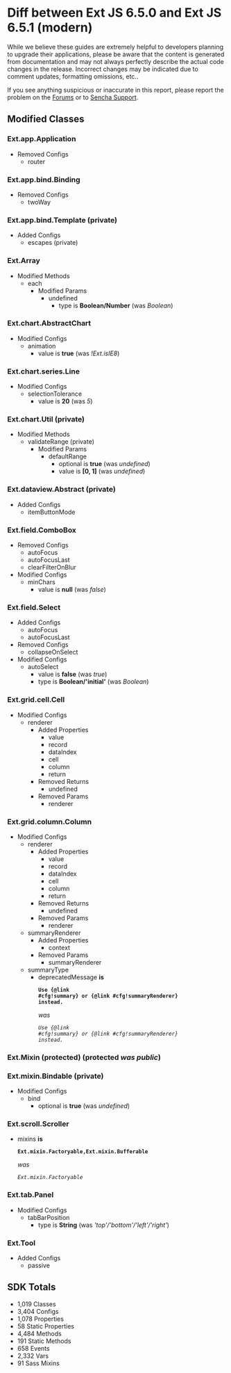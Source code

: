 # Diff between Ext JS 6.5.0 and Ext JS 6.5.1 (modern)

While we believe these guides are extremely helpful to developers planning to upgrade their applications,
please be aware that the content is generated from documentation and may not always perfectly describe
the actual code changes in the release. Incorrect changes may be indicated due to comment updates, formatting
omissions, etc..

If you see anything suspicious or inaccurate in this report, please report the problem on the
[Forums](https://www.sencha.com/forum/forumdisplay.php?132-Ext-JS-Community-Forums-6-x) or to
[Sencha Support](https://support.sencha.com/).

## Modified Classes

### Ext.app.Application

- Removed Configs
  - router

### Ext.app.bind.Binding

- Removed Configs
  - twoWay

### Ext.app.bind.Template (private)

- Added Configs
  - escapes (private)

### Ext.Array

- Modified Methods
  - each
      - Modified Params
        - undefined
          - type is **Boolean/Number** (was *Boolean*)

### Ext.chart.AbstractChart

- Modified Configs
  - animation
    - value is **true** (was *!Ext.isIE8*)

### Ext.chart.series.Line

- Modified Configs
  - selectionTolerance
    - value is **20** (was *5*)

### Ext.chart.Util (private)

- Modified Methods
  - validateRange (private)
      - Modified Params
        - defaultRange
          - optional is **true** (was *undefined*)
          - value is **[0, 1]** (was *undefined*)

### Ext.dataview.Abstract (private)

- Added Configs
  - itemButtonMode

### Ext.field.ComboBox

- Removed Configs
  - autoFocus
  - autoFocusLast
  - clearFilterOnBlur
- Modified Configs
  - minChars
    - value is **null** (was *false*)

### Ext.field.Select

- Added Configs
  - autoFocus
  - autoFocusLast
- Removed Configs
  - collapseOnSelect
- Modified Configs
  - autoSelect
    - value is **false** (was *true*)
    - type is **Boolean/'initial'** (was *Boolean*)

### Ext.grid.cell.Cell

- Modified Configs
  - renderer
      - Added Properties
        - value
        - record
        - dataIndex
        - cell
        - column
        - return
      - Removed Returns
        - undefined
      - Removed Params
        - renderer

### Ext.grid.column.Column

- Modified Configs
  - renderer
      - Added Properties
        - value
        - record
        - dataIndex
        - cell
        - column
        - return
      - Removed Returns
        - undefined
      - Removed Params
        - renderer
  - summaryRenderer
      - Added Properties
        - context
      - Removed Params
        - summaryRenderer
  - summaryType
    - deprecatedMessage
      **is**
      **<pre><code>Use {@link #cfg!summary} or {@link #cfg!summaryRenderer} instead.</code></pre>**
      *was*
      *<pre><code>Use {@link #cfg!summary} or {@link #cfg!summaryRenderer}
      instead.</code></pre>*

### Ext.Mixin (protected) (protected *was public*)

### Ext.mixin.Bindable (private)

- Modified Configs
  - bind
    - optional is **true** (was *undefined*)

### Ext.scroll.Scroller

- mixins
  **is**
  **<pre><code>Ext.mixin.Factoryable,Ext.mixin.Bufferable</code></pre>**
  *was*
  *<pre><code>Ext.mixin.Factoryable</code></pre>*

### Ext.tab.Panel

- Modified Configs
  - tabBarPosition
    - type is **String** (was *'top'/'bottom'/'left'/'right'*)

### Ext.Tool

- Added Configs
  - passive

## SDK Totals

- 1,019 Classes
- 3,404 Configs
- 1,078 Properties
- 58 Static Properties
- 4,484 Methods
- 191 Static Methods
- 658 Events
- 2,332 Vars
- 91 Sass Mixins
